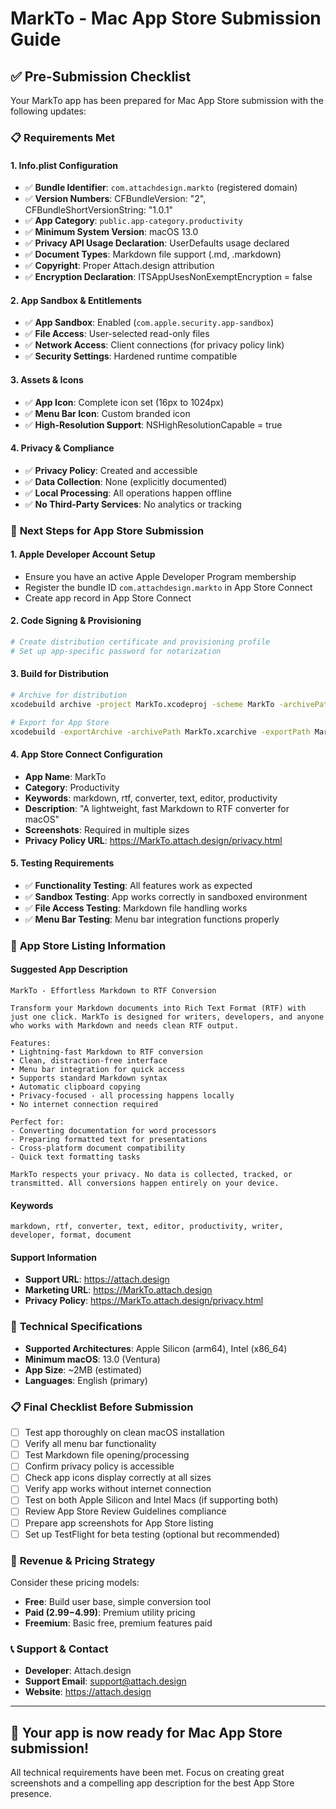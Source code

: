 # MarkTo - Mac App Store Submission Guide

## ✅ Pre-Submission Checklist

Your MarkTo app has been prepared for Mac App Store submission with the following updates:

### 📋 **Requirements Met**

#### 1. **Info.plist Configuration**
- ✅ **Bundle Identifier**: `com.attachdesign.markto` (registered domain)
- ✅ **Version Numbers**: CFBundleVersion: "2", CFBundleShortVersionString: "1.0.1"
- ✅ **App Category**: `public.app-category.productivity`
- ✅ **Minimum System Version**: macOS 13.0
- ✅ **Privacy API Usage Declaration**: UserDefaults usage declared
- ✅ **Document Types**: Markdown file support (.md, .markdown)
- ✅ **Copyright**: Proper Attach.design attribution
- ✅ **Encryption Declaration**: ITSAppUsesNonExemptEncryption = false

#### 2. **App Sandbox & Entitlements**
- ✅ **App Sandbox**: Enabled (`com.apple.security.app-sandbox`)
- ✅ **File Access**: User-selected read-only files
- ✅ **Network Access**: Client connections (for privacy policy link)
- ✅ **Security Settings**: Hardened runtime compatible

#### 3. **Assets & Icons**
- ✅ **App Icon**: Complete icon set (16px to 1024px)
- ✅ **Menu Bar Icon**: Custom branded icon
- ✅ **High-Resolution Support**: NSHighResolutionCapable = true

#### 4. **Privacy & Compliance**
- ✅ **Privacy Policy**: Created and accessible
- ✅ **Data Collection**: None (explicitly documented)
- ✅ **Local Processing**: All operations happen offline
- ✅ **No Third-Party Services**: No analytics or tracking

### 🚀 **Next Steps for App Store Submission**

#### 1. **Apple Developer Account Setup**
- Ensure you have an active Apple Developer Program membership
- Register the bundle ID `com.attachdesign.markto` in App Store Connect
- Create app record in App Store Connect

#### 2. **Code Signing & Provisioning**
```bash
# Create distribution certificate and provisioning profile
# Set up app-specific password for notarization
```

#### 3. **Build for Distribution**
```bash
# Archive for distribution
xcodebuild archive -project MarkTo.xcodeproj -scheme MarkTo -archivePath MarkTo.xcarchive

# Export for App Store
xcodebuild -exportArchive -archivePath MarkTo.xcarchive -exportPath MarkTo -exportOptionsPlist ExportOptions.plist
```

#### 4. **App Store Connect Configuration**
- **App Name**: MarkTo
- **Category**: Productivity
- **Keywords**: markdown, rtf, converter, text, editor, productivity
- **Description**: "A lightweight, fast Markdown to RTF converter for macOS"
- **Screenshots**: Required in multiple sizes
- **Privacy Policy URL**: https://MarkTo.attach.design/privacy.html

#### 5. **Testing Requirements**
- ✅ **Functionality Testing**: All features work as expected
- ✅ **Sandbox Testing**: App works correctly in sandboxed environment
- ✅ **File Access Testing**: Markdown file handling works
- ✅ **Menu Bar Testing**: Menu bar integration functions properly

### 📱 **App Store Listing Information**

#### **Suggested App Description**
```
MarkTo - Effortless Markdown to RTF Conversion

Transform your Markdown documents into Rich Text Format (RTF) with just one click. MarkTo is designed for writers, developers, and anyone who works with Markdown and needs clean RTF output.

Features:
• Lightning-fast Markdown to RTF conversion
• Clean, distraction-free interface
• Menu bar integration for quick access
• Supports standard Markdown syntax
• Automatic clipboard copying
• Privacy-focused - all processing happens locally
• No internet connection required

Perfect for:
- Converting documentation for word processors
- Preparing formatted text for presentations
- Cross-platform document compatibility
- Quick text formatting tasks

MarkTo respects your privacy. No data is collected, tracked, or transmitted. All conversions happen entirely on your device.
```

#### **Keywords**
```
markdown, rtf, converter, text, editor, productivity, writer, developer, format, document
```

#### **Support Information**
- **Support URL**: https://attach.design
- **Marketing URL**: https://MarkTo.attach.design
- **Privacy Policy**: https://MarkTo.attach.design/privacy.html

### 🔧 **Technical Specifications**
- **Supported Architectures**: Apple Silicon (arm64), Intel (x86_64)
- **Minimum macOS**: 13.0 (Ventura)
- **App Size**: ~2MB (estimated)
- **Languages**: English (primary)

### 📋 **Final Checklist Before Submission**

- [ ] Test app thoroughly on clean macOS installation
- [ ] Verify all menu bar functionality
- [ ] Test Markdown file opening/processing
- [ ] Confirm privacy policy is accessible
- [ ] Check app icons display correctly at all sizes
- [ ] Verify app works without internet connection
- [ ] Test on both Apple Silicon and Intel Macs (if supporting both)
- [ ] Review App Store Review Guidelines compliance
- [ ] Prepare app screenshots for App Store listing
- [ ] Set up TestFlight for beta testing (optional but recommended)

### 🎯 **Revenue & Pricing Strategy**
Consider these pricing models:
- **Free**: Build user base, simple conversion tool
- **Paid ($2.99-$4.99)**: Premium utility pricing
- **Freemium**: Basic free, premium features paid

### 📞 **Support & Contact**
- **Developer**: Attach.design
- **Support Email**: support@attach.design
- **Website**: https://attach.design

---
## 🎉 Your app is now ready for Mac App Store submission!

All technical requirements have been met. Focus on creating great screenshots and a compelling app description for the best App Store presence.
